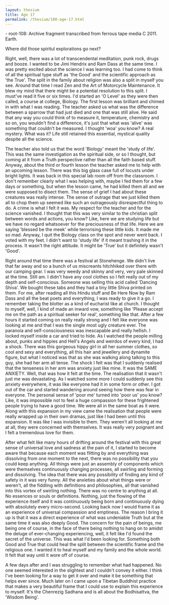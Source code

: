 ```yaml
---
layout: thesium
title: Age 17
permalink: /thesium/100-age-17.html
---
```


<div class="data">
- root-108: Archive fragment transcribed from ferrous tape media C 2011. Earth.
</div>

Where did those spiritul explorations go next?  

Right, well, there was a lot of transcendental meditation, punk rock, drugs and booze. I wanted to be Jimi Hendrix and Ram Dass at the same time. I was pretty excited about the science I was learning too. I had come to think of all the spiritual type stuff as 'the Good' and the scientific approach as 'the True'. The split in the family about religion was also a split in myself you see. Around that time I read Zen and the Art of Motorcycle Maintenance. It blew my mind that there might be a potential resolution to this split. I must've read it five or six times. I'd started an 'O Level' as they were then called, a course at college, Biology. The first lesson was brilliant and chimed in with what I was reading. The teacher asked us what was the difference between a sparrow that had just died and one that was still alive. He said that any way you could think of to measure it, temperature, chemistry and so on, you wouldn't find a difference, it's just that what was 'alive' was something that couldn't be measured. I thought 'woa' you know? A real mystery. What was it? Life still retained this essential, mystical quality despite all the science.  

The teacher also told us that the word 'Biology' meant the 'study of life'. This was the same investigation as the spiritual side, or so I thought, but coming at it from a Truth perspective rather than all the faith based stuff. Anyway, about the third or fourth lesson the teacher asked me to help with an upcoming lesson. There was this big glass case full of locusts under bright lights. It was back in this special lab room off from the classroom. I don't remember clearly what I was helping with, maybe I fed them for a few days or something, but when the lesson came, he had killed them all and we were supposed to disect them. The sense of grief I had about these creatures was really intense. The sense of outrage that we just killed them all to chop them up seemed like such an outrageously disrespectful thing to do. A crime is what I felt it was. My respect for the teacher and for the science vanished. I thought that this was very similar to the christian split between words and actions, you know? Like, here we are studying life but we have no regard whatsoever for the preciousness of that life. Here we are saying 'blessed be the meek' while terrorising these little kids. It made me so mad. Anyway, I quit the Biology class on the spot and never went back. I voted with my feet. I didn't want to 'study life' if it meant trashing it in the process. It wasn't the right attitude. It might be 'True' but it definitely wasn't 'Good'.  

Right around that time there was a festival at Stonehenge. We didn't live that far away and so a bunch of us miscreants hitchhiked over there with our camping gear. I was very weedy and skinny and very, very pale skinned at the time. Still am. I didn't have any cool clothes so I felt really out of my depth and self-conscious. Someone was selling this acid called 'Dancing Shiva'. We bought these tabs and they had a tiny little Shiva printed on them. For me, after reading all this Hindu stuff and Be Here Now by Ram Dass and all the beat poets and everything, I was ready to give it a go. I remember taking the blotter as a kind of eucharist like at church. I thought to myself, well, I kind of made an inward vow, something like 'Please accept me on the path as a spiritual seeker for real', something like that. After a few hours it started coming on really really strong and I felt like everyone was looking at me and that I was the single most ugly creature ever. The paranoia and self-consciousness was inescapable and really hellish. I locked myself inside a car and tried to hide. As I watched the people milling about, punks and hippies and Hell's Angels and weirdos of every kind, I had a shock. There was this gorgeous hippy girl in all her summer clothes, so cool and sexy and everything, all this hair and jewellery and dynamite figure, but what I noticed was that as she was walking along talking to this guy, she had her arm all tense. The shock I felt was that I suddenly realised that the tenseness in her arm was anxiety just like mine. It was the SAME ANXIETY. Well, that was how it felt at the time. The realisation that it wasn't just me was devastating. As I watched some more I could suddenly see this anxiety everywhere, it was like everyone had it in some form or other. I got out of the car and started wandering around seeing how there was fear in everyone. The personal sense of 'poor me' turned into 'poor us' you know? Like, it was impossible not to feel a huge compassion for these frightened people trying to have a good time. We were all in the same boat as it were. Along with this expansion in my view came the realisation that people were really wrapped up in their own dramas, just like I had been until this expansion. It was like I was invisible to them. They weren't all looking at me at all, they were concerned with themselves. It was really very poignant and I felt a tremendous love for them.  

After what felt like many hours of drifting around the festival with this great
sense of universal love and sadness at the pain of it, I started to become
aware that because each moment was flitting by and everything was dissolving
from one moment to the next, there was no possibility that you could keep
anything. All things were just an assembly of components which were themselves
continuously changing processes, all swirling and forming and dissolving. The
idea that there was any possibility of finding any kind of safety in it was
very funny. All the anxieties about what things were or weren't, all the
fiddling with definitions and philosophies, all that vanished into this vortex
of swirling nothing. There was no centre to anything at all. No essences or
souls or definitions. Nothing, just the flowing of the experience itself and it
was continuously being born and continuously dying with absolutely every
micro-second. Looking back now I would frame it as an experience of universal
compassion and emptiness. The reason I bring it up is that it was a direct
experience of what was undeniable Truth but at the same time it was also deeply
Good. The concern for the pain of beings, me being one of course, in the face
of there being nothing to hang on to amidst the deluge of ever-changing
experiencing, well, it felt like I'd found the secret of the universe. This was
what I'd been looking for. Something both Good and True that could heal the
split between the scientific frame and the religious one. I wanted it to heal
myself and my family and the whole world. It felt that way until it wore off of
course.

A few days after and I was struggling to remember what had happened. No
one seemed interested in the slightest and I couldn't convey it either. I think
I've been looking for a way to get it over and make it be something that helps
ever since. Much later on I came upon a Tibetan Buddhist practice that makes a
very beautiful frame that I could use to explain this experience to myself.
It's the Chenrezig Sadhana and is all about the Bodhisattva, the 'Wisdom
Being'.
